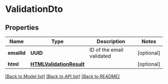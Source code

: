 # ValidationDto

## Properties
Name | Type | Description | Notes
------------ | ------------- | ------------- | -------------
**emailId** | **UUID** | ID of the email validated | [optional] 
**html** | [**HTMLValidationResult**](HTMLValidationResult.md) |  | [optional] 

[[Back to Model list]](../README.md#documentation-for-models) [[Back to API list]](../README.md#documentation-for-api-endpoints) [[Back to README]](../README.md)


